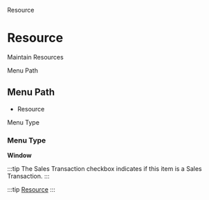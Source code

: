 
Resource
# Resource


Maintain Resources

Menu Path
## Menu Path



- Resource

Menu Type
### Menu Type

**Window**

:::tip
The Sales Transaction checkbox indicates if this item is a Sales Transaction.
:::

:::tip
[Resource](functional-guide/window/window-resource.md)
:::